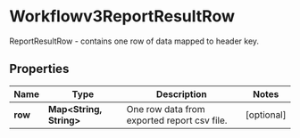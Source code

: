 

# Workflowv3ReportResultRow

ReportResultRow - contains one row of data mapped to header key.

## Properties

| Name | Type | Description | Notes |
|------------ | ------------- | ------------- | -------------|
|**row** | **Map&lt;String, String&gt;** | One row data from exported report csv file. |  [optional] |



